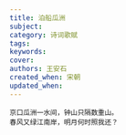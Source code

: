 ```yaml
---
title: 泊船瓜洲
subject: 
category: 诗词歌赋
tags: 
keywords: 
cover: 
authors: 王安石
created_when: 宋朝
updated_when: 
---
```


```
京口瓜洲一水间，钟山只隔数重山。
春风又绿江南岸，明月何时照我还？
```
